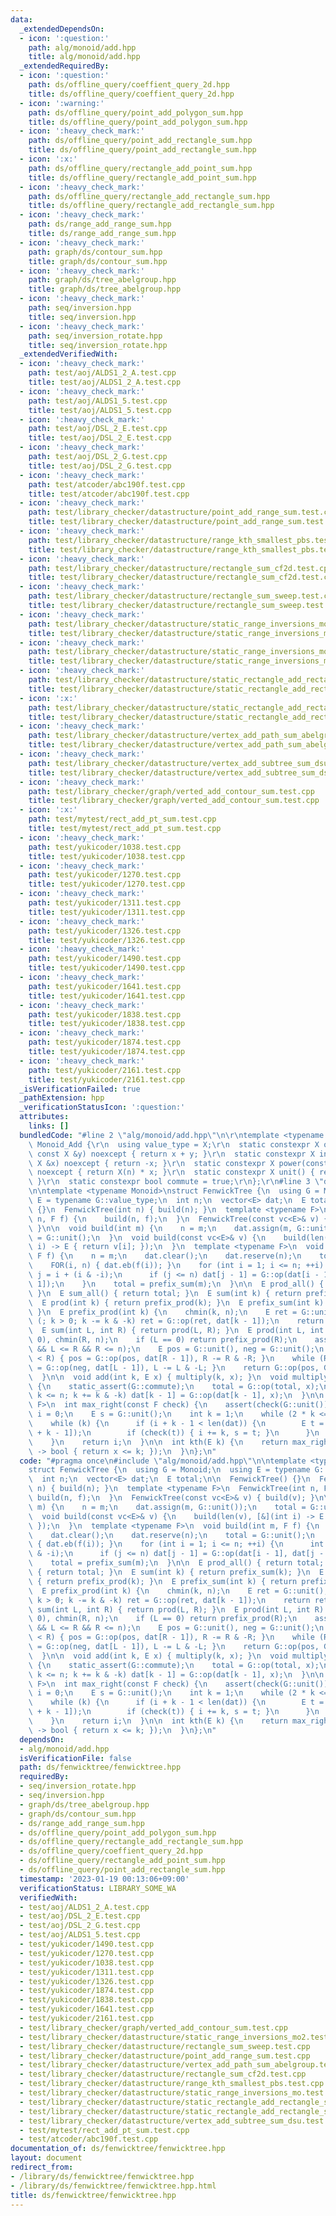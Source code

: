 ```yaml
---
data:
  _extendedDependsOn:
  - icon: ':question:'
    path: alg/monoid/add.hpp
    title: alg/monoid/add.hpp
  _extendedRequiredBy:
  - icon: ':question:'
    path: ds/offline_query/coeffient_query_2d.hpp
    title: ds/offline_query/coeffient_query_2d.hpp
  - icon: ':warning:'
    path: ds/offline_query/point_add_polygon_sum.hpp
    title: ds/offline_query/point_add_polygon_sum.hpp
  - icon: ':heavy_check_mark:'
    path: ds/offline_query/point_add_rectangle_sum.hpp
    title: ds/offline_query/point_add_rectangle_sum.hpp
  - icon: ':x:'
    path: ds/offline_query/rectangle_add_point_sum.hpp
    title: ds/offline_query/rectangle_add_point_sum.hpp
  - icon: ':heavy_check_mark:'
    path: ds/offline_query/rectangle_add_rectangle_sum.hpp
    title: ds/offline_query/rectangle_add_rectangle_sum.hpp
  - icon: ':heavy_check_mark:'
    path: ds/range_add_range_sum.hpp
    title: ds/range_add_range_sum.hpp
  - icon: ':heavy_check_mark:'
    path: graph/ds/contour_sum.hpp
    title: graph/ds/contour_sum.hpp
  - icon: ':heavy_check_mark:'
    path: graph/ds/tree_abelgroup.hpp
    title: graph/ds/tree_abelgroup.hpp
  - icon: ':heavy_check_mark:'
    path: seq/inversion.hpp
    title: seq/inversion.hpp
  - icon: ':heavy_check_mark:'
    path: seq/inversion_rotate.hpp
    title: seq/inversion_rotate.hpp
  _extendedVerifiedWith:
  - icon: ':heavy_check_mark:'
    path: test/aoj/ALDS1_2_A.test.cpp
    title: test/aoj/ALDS1_2_A.test.cpp
  - icon: ':heavy_check_mark:'
    path: test/aoj/ALDS1_5.test.cpp
    title: test/aoj/ALDS1_5.test.cpp
  - icon: ':heavy_check_mark:'
    path: test/aoj/DSL_2_E.test.cpp
    title: test/aoj/DSL_2_E.test.cpp
  - icon: ':heavy_check_mark:'
    path: test/aoj/DSL_2_G.test.cpp
    title: test/aoj/DSL_2_G.test.cpp
  - icon: ':heavy_check_mark:'
    path: test/atcoder/abc190f.test.cpp
    title: test/atcoder/abc190f.test.cpp
  - icon: ':heavy_check_mark:'
    path: test/library_checker/datastructure/point_add_range_sum.test.cpp
    title: test/library_checker/datastructure/point_add_range_sum.test.cpp
  - icon: ':heavy_check_mark:'
    path: test/library_checker/datastructure/range_kth_smallest_pbs.test.cpp
    title: test/library_checker/datastructure/range_kth_smallest_pbs.test.cpp
  - icon: ':heavy_check_mark:'
    path: test/library_checker/datastructure/rectangle_sum_cf2d.test.cpp
    title: test/library_checker/datastructure/rectangle_sum_cf2d.test.cpp
  - icon: ':heavy_check_mark:'
    path: test/library_checker/datastructure/rectangle_sum_sweep.test.cpp
    title: test/library_checker/datastructure/rectangle_sum_sweep.test.cpp
  - icon: ':heavy_check_mark:'
    path: test/library_checker/datastructure/static_range_inversions_mo.test.cpp
    title: test/library_checker/datastructure/static_range_inversions_mo.test.cpp
  - icon: ':heavy_check_mark:'
    path: test/library_checker/datastructure/static_range_inversions_mo2.test.cpp
    title: test/library_checker/datastructure/static_range_inversions_mo2.test.cpp
  - icon: ':heavy_check_mark:'
    path: test/library_checker/datastructure/static_rectangle_add_rectangle_sum.test.cpp
    title: test/library_checker/datastructure/static_rectangle_add_rectangle_sum.test.cpp
  - icon: ':x:'
    path: test/library_checker/datastructure/static_rectangle_add_rectangle_sum2.test.cpp
    title: test/library_checker/datastructure/static_rectangle_add_rectangle_sum2.test.cpp
  - icon: ':heavy_check_mark:'
    path: test/library_checker/datastructure/vertex_add_path_sum_abelgroup.test.cpp
    title: test/library_checker/datastructure/vertex_add_path_sum_abelgroup.test.cpp
  - icon: ':heavy_check_mark:'
    path: test/library_checker/datastructure/vertex_add_subtree_sum_dsu.test.cpp
    title: test/library_checker/datastructure/vertex_add_subtree_sum_dsu.test.cpp
  - icon: ':heavy_check_mark:'
    path: test/library_checker/graph/verted_add_contour_sum.test.cpp
    title: test/library_checker/graph/verted_add_contour_sum.test.cpp
  - icon: ':x:'
    path: test/mytest/rect_add_pt_sum.test.cpp
    title: test/mytest/rect_add_pt_sum.test.cpp
  - icon: ':heavy_check_mark:'
    path: test/yukicoder/1038.test.cpp
    title: test/yukicoder/1038.test.cpp
  - icon: ':heavy_check_mark:'
    path: test/yukicoder/1270.test.cpp
    title: test/yukicoder/1270.test.cpp
  - icon: ':heavy_check_mark:'
    path: test/yukicoder/1311.test.cpp
    title: test/yukicoder/1311.test.cpp
  - icon: ':heavy_check_mark:'
    path: test/yukicoder/1326.test.cpp
    title: test/yukicoder/1326.test.cpp
  - icon: ':heavy_check_mark:'
    path: test/yukicoder/1490.test.cpp
    title: test/yukicoder/1490.test.cpp
  - icon: ':heavy_check_mark:'
    path: test/yukicoder/1641.test.cpp
    title: test/yukicoder/1641.test.cpp
  - icon: ':heavy_check_mark:'
    path: test/yukicoder/1838.test.cpp
    title: test/yukicoder/1838.test.cpp
  - icon: ':heavy_check_mark:'
    path: test/yukicoder/1874.test.cpp
    title: test/yukicoder/1874.test.cpp
  - icon: ':heavy_check_mark:'
    path: test/yukicoder/2161.test.cpp
    title: test/yukicoder/2161.test.cpp
  _isVerificationFailed: true
  _pathExtension: hpp
  _verificationStatusIcon: ':question:'
  attributes:
    links: []
  bundledCode: "#line 2 \"alg/monoid/add.hpp\"\n\r\ntemplate <typename X>\r\nstruct\
    \ Monoid_Add {\r\n  using value_type = X;\r\n  static constexpr X op(const X &x,\
    \ const X &y) noexcept { return x + y; }\r\n  static constexpr X inverse(const\
    \ X &x) noexcept { return -x; }\r\n  static constexpr X power(const X &x, ll n)\
    \ noexcept { return X(n) * x; }\r\n  static constexpr X unit() { return X(0);\
    \ }\r\n  static constexpr bool commute = true;\r\n};\r\n#line 3 \"ds/fenwicktree/fenwicktree.hpp\"\
    \n\ntemplate <typename Monoid>\nstruct FenwickTree {\n  using G = Monoid;\n  using\
    \ E = typename G::value_type;\n  int n;\n  vector<E> dat;\n  E total;\n\n  FenwickTree()\
    \ {}\n  FenwickTree(int n) { build(n); }\n  template <typename F>\n  FenwickTree(int\
    \ n, F f) {\n    build(n, f);\n  }\n  FenwickTree(const vc<E>& v) { build(v);\
    \ }\n\n  void build(int m) {\n    n = m;\n    dat.assign(m, G::unit());\n    total\
    \ = G::unit();\n  }\n  void build(const vc<E>& v) {\n    build(len(v), [&](int\
    \ i) -> E { return v[i]; });\n  }\n  template <typename F>\n  void build(int m,\
    \ F f) {\n    n = m;\n    dat.clear();\n    dat.reserve(n);\n    total = G::unit();\n\
    \    FOR(i, n) { dat.eb(f(i)); }\n    for (int i = 1; i <= n; ++i) {\n      int\
    \ j = i + (i & -i);\n      if (j <= n) dat[j - 1] = G::op(dat[i - 1], dat[j -\
    \ 1]);\n    }\n    total = prefix_sum(m);\n  }\n\n  E prod_all() { return total;\
    \ }\n  E sum_all() { return total; }\n  E sum(int k) { return prefix_sum(k); }\n\
    \  E prod(int k) { return prefix_prod(k); }\n  E prefix_sum(int k) { return prefix_prod(k);\
    \ }\n  E prefix_prod(int k) {\n    chmin(k, n);\n    E ret = G::unit();\n    for\
    \ (; k > 0; k -= k & -k) ret = G::op(ret, dat[k - 1]);\n    return ret;\n  }\n\
    \  E sum(int L, int R) { return prod(L, R); }\n  E prod(int L, int R) {\n    chmax(L,\
    \ 0), chmin(R, n);\n    if (L == 0) return prefix_prod(R);\n    assert(0 <= L\
    \ && L <= R && R <= n);\n    E pos = G::unit(), neg = G::unit();\n    while (L\
    \ < R) { pos = G::op(pos, dat[R - 1]), R -= R & -R; }\n    while (R < L) { neg\
    \ = G::op(neg, dat[L - 1]), L -= L & -L; }\n    return G::op(pos, G::inverse(neg));\n\
    \  }\n\n  void add(int k, E x) { multiply(k, x); }\n  void multiply(int k, E x)\
    \ {\n    static_assert(G::commute);\n    total = G::op(total, x);\n    for (++k;\
    \ k <= n; k += k & -k) dat[k - 1] = G::op(dat[k - 1], x);\n  }\n\n  template <class\
    \ F>\n  int max_right(const F check) {\n    assert(check(G::unit()));\n    int\
    \ i = 0;\n    E s = G::unit();\n    int k = 1;\n    while (2 * k <= n) k *= 2;\n\
    \    while (k) {\n      if (i + k - 1 < len(dat)) {\n        E t = G::op(s, dat[i\
    \ + k - 1]);\n        if (check(t)) { i += k, s = t; }\n      }\n      k >>= 1;\n\
    \    }\n    return i;\n  }\n\n  int kth(E k) {\n    return max_right([&k](E x)\
    \ -> bool { return x <= k; });\n  }\n};\n"
  code: "#pragma once\n#include \"alg/monoid/add.hpp\"\n\ntemplate <typename Monoid>\n\
    struct FenwickTree {\n  using G = Monoid;\n  using E = typename G::value_type;\n\
    \  int n;\n  vector<E> dat;\n  E total;\n\n  FenwickTree() {}\n  FenwickTree(int\
    \ n) { build(n); }\n  template <typename F>\n  FenwickTree(int n, F f) {\n   \
    \ build(n, f);\n  }\n  FenwickTree(const vc<E>& v) { build(v); }\n\n  void build(int\
    \ m) {\n    n = m;\n    dat.assign(m, G::unit());\n    total = G::unit();\n  }\n\
    \  void build(const vc<E>& v) {\n    build(len(v), [&](int i) -> E { return v[i];\
    \ });\n  }\n  template <typename F>\n  void build(int m, F f) {\n    n = m;\n\
    \    dat.clear();\n    dat.reserve(n);\n    total = G::unit();\n    FOR(i, n)\
    \ { dat.eb(f(i)); }\n    for (int i = 1; i <= n; ++i) {\n      int j = i + (i\
    \ & -i);\n      if (j <= n) dat[j - 1] = G::op(dat[i - 1], dat[j - 1]);\n    }\n\
    \    total = prefix_sum(m);\n  }\n\n  E prod_all() { return total; }\n  E sum_all()\
    \ { return total; }\n  E sum(int k) { return prefix_sum(k); }\n  E prod(int k)\
    \ { return prefix_prod(k); }\n  E prefix_sum(int k) { return prefix_prod(k); }\n\
    \  E prefix_prod(int k) {\n    chmin(k, n);\n    E ret = G::unit();\n    for (;\
    \ k > 0; k -= k & -k) ret = G::op(ret, dat[k - 1]);\n    return ret;\n  }\n  E\
    \ sum(int L, int R) { return prod(L, R); }\n  E prod(int L, int R) {\n    chmax(L,\
    \ 0), chmin(R, n);\n    if (L == 0) return prefix_prod(R);\n    assert(0 <= L\
    \ && L <= R && R <= n);\n    E pos = G::unit(), neg = G::unit();\n    while (L\
    \ < R) { pos = G::op(pos, dat[R - 1]), R -= R & -R; }\n    while (R < L) { neg\
    \ = G::op(neg, dat[L - 1]), L -= L & -L; }\n    return G::op(pos, G::inverse(neg));\n\
    \  }\n\n  void add(int k, E x) { multiply(k, x); }\n  void multiply(int k, E x)\
    \ {\n    static_assert(G::commute);\n    total = G::op(total, x);\n    for (++k;\
    \ k <= n; k += k & -k) dat[k - 1] = G::op(dat[k - 1], x);\n  }\n\n  template <class\
    \ F>\n  int max_right(const F check) {\n    assert(check(G::unit()));\n    int\
    \ i = 0;\n    E s = G::unit();\n    int k = 1;\n    while (2 * k <= n) k *= 2;\n\
    \    while (k) {\n      if (i + k - 1 < len(dat)) {\n        E t = G::op(s, dat[i\
    \ + k - 1]);\n        if (check(t)) { i += k, s = t; }\n      }\n      k >>= 1;\n\
    \    }\n    return i;\n  }\n\n  int kth(E k) {\n    return max_right([&k](E x)\
    \ -> bool { return x <= k; });\n  }\n};\n"
  dependsOn:
  - alg/monoid/add.hpp
  isVerificationFile: false
  path: ds/fenwicktree/fenwicktree.hpp
  requiredBy:
  - seq/inversion_rotate.hpp
  - seq/inversion.hpp
  - graph/ds/tree_abelgroup.hpp
  - graph/ds/contour_sum.hpp
  - ds/range_add_range_sum.hpp
  - ds/offline_query/point_add_polygon_sum.hpp
  - ds/offline_query/rectangle_add_rectangle_sum.hpp
  - ds/offline_query/coeffient_query_2d.hpp
  - ds/offline_query/rectangle_add_point_sum.hpp
  - ds/offline_query/point_add_rectangle_sum.hpp
  timestamp: '2023-01-19 00:13:06+09:00'
  verificationStatus: LIBRARY_SOME_WA
  verifiedWith:
  - test/aoj/ALDS1_2_A.test.cpp
  - test/aoj/DSL_2_E.test.cpp
  - test/aoj/DSL_2_G.test.cpp
  - test/aoj/ALDS1_5.test.cpp
  - test/yukicoder/1490.test.cpp
  - test/yukicoder/1270.test.cpp
  - test/yukicoder/1038.test.cpp
  - test/yukicoder/1311.test.cpp
  - test/yukicoder/1326.test.cpp
  - test/yukicoder/1874.test.cpp
  - test/yukicoder/1838.test.cpp
  - test/yukicoder/1641.test.cpp
  - test/yukicoder/2161.test.cpp
  - test/library_checker/graph/verted_add_contour_sum.test.cpp
  - test/library_checker/datastructure/static_range_inversions_mo2.test.cpp
  - test/library_checker/datastructure/rectangle_sum_sweep.test.cpp
  - test/library_checker/datastructure/point_add_range_sum.test.cpp
  - test/library_checker/datastructure/vertex_add_path_sum_abelgroup.test.cpp
  - test/library_checker/datastructure/rectangle_sum_cf2d.test.cpp
  - test/library_checker/datastructure/range_kth_smallest_pbs.test.cpp
  - test/library_checker/datastructure/static_range_inversions_mo.test.cpp
  - test/library_checker/datastructure/static_rectangle_add_rectangle_sum2.test.cpp
  - test/library_checker/datastructure/static_rectangle_add_rectangle_sum.test.cpp
  - test/library_checker/datastructure/vertex_add_subtree_sum_dsu.test.cpp
  - test/mytest/rect_add_pt_sum.test.cpp
  - test/atcoder/abc190f.test.cpp
documentation_of: ds/fenwicktree/fenwicktree.hpp
layout: document
redirect_from:
- /library/ds/fenwicktree/fenwicktree.hpp
- /library/ds/fenwicktree/fenwicktree.hpp.html
title: ds/fenwicktree/fenwicktree.hpp
---
```


